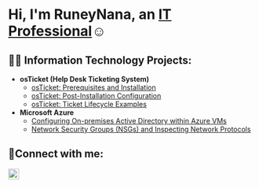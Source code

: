 <h1>Hi, I'm RuneyNana, an <a href="https://linkedin.com/in/runeyab">IT Professional</a>☺</h1>

<h2>👨‍💻 Information Technology Projects:</h2>

- <b>osTicket (Help Desk Ticketing System)</b>
  - [osTicket: Prerequisites and Installation](https://github.com/nagyenim/osticket-prereqs)
  - [osTicket: Post-Installation Configuration](https://github.com/nagyenim/post-install-config)
  - [osTicket: Ticket Lifecycle Examples](https://github.com/nagyenim/ticket-lifecycle)
- <b>Microsoft Azure</b>
  - [Configuring On-premises Active Directory within Azure VMs](https://github.com/nagyenim/configure-ad)
  - [Network Security Groups (NSGs) and Inspecting Network Protocols](https://github.com/nagyenim/azure-network-protocols)

<h2>🤳Connect with me:</h2>

[<img align="left" alt="Josh | LinkedIn" width="22px" src="https://cdn.jsdelivr.net/npm/simple-icons@v3/icons/linkedin.svg" />][linkedin]


[linkedin]: https://linkedin.com/in/runeyab
